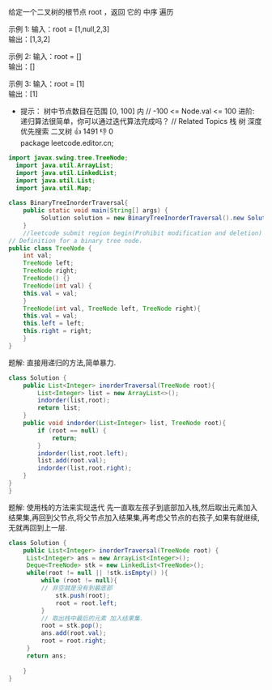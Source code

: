 给定一个二叉树的根节点 root ，返回 它的 中序 遍历

示例 1:
输入：root = [1,null,2,3]  
输出：[1,3,2]  
  
示例 2:
输入：root = []  
输出：[]  
  
示例 3: 
输入：root = [1]  
输出：[1]  

- 提示：
树中节点数目在范围 [0, 100] 内 // -100 <= Node.val <= 100 
进阶: 递归算法很简单，你可以通过迭代算法完成吗？ // Related Topics 栈 树 深度优先搜索 二叉树 👍 1491 👎 0  
  package leetcode.editor.cn;  
```java
import javax.swing.tree.TreeNode;  
  import java.util.ArrayList;  
  import java.util.LinkedList;  
  import java.util.List;  
  import java.util.Map;  
  
class BinaryTreeInorderTraversal{  
    public static void main(String[] args) {  
         Solution solution = new BinaryTreeInorderTraversal().new Solution();  
    }  
    //leetcode submit region begin(Prohibit modification and deletion)  
// Definition for a binary tree node.
public class TreeNode {
	int val;
	TreeNode left;
	TreeNode right;
	TreeNode() {}
	TreeNode(int val) { 
	this.val = val; 
	}
	TreeNode(int val, TreeNode left, TreeNode right){
	this.val = val;
	this.left = left;
	this.right = right;
	} 
} 
```
题解:
直接用递归的方法,简单暴力.
```java
class Solution {  
	public List<Integer> inorderTraversal(TreeNode root){  
        List<Integer> list = new ArrayList<>();  
        indorder(list,root);  
        return list;  
	}  
    public void indorder(List<Integer> list, TreeNode root){  
        if (root == null) {  
            return;  
        }  
        indorder(list,root.left);  
        list.add(root.val);  
        indorder(list,root.right);  
    }  
}  
}
```
题解:
使用栈的方法来实现迭代
先一直取左孩子到底部加入栈,然后取出元素加入结果集,再回到父节点,将父节点加入结果集,再考虑父节点的右孩子,如果有就继续,无就再回到上一层.
```Java
class Solution {  
    public List<Integer> inorderTraversal(TreeNode root) {  
     List<Integer> ans = new ArrayList<Integer>();  
     Deque<TreeNode> stk = new LinkedList<TreeNode>();  
     while(root != null || !stk.isEmpty() ){  
         while (root != null){  
         // 非空就是没有到最底部
             stk.push(root);  
             root = root.left;  
         }  
         // 取出栈中最后的元素 加入结果集.
         root = stk.pop();  
         ans.add(root.val);  
         root = root.right;  
     }  
     return ans;  
  
    }  
}
```
  